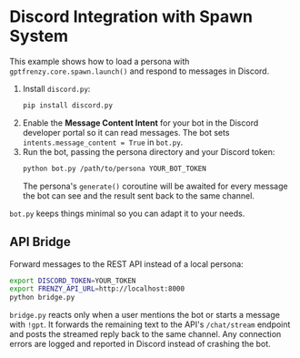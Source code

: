 # Discord Integration with Spawn System

This example shows how to load a persona with `gptfrenzy.core.spawn.launch()`
and respond to messages in Discord.

1. Install `discord.py`:
   ```bash
   pip install discord.py
   ```
2. Enable the **Message Content Intent** for your bot in the Discord
   developer portal so it can read messages. The bot sets
   `intents.message_content = True` in `bot.py`.
3. Run the bot, passing the persona directory and your Discord token:
   ```bash
   python bot.py /path/to/persona YOUR_BOT_TOKEN
   ```
   The persona's `generate()` coroutine will be awaited for every message
   the bot can see and the result sent back to the same channel.

`bot.py` keeps things minimal so you can adapt it to your needs.

## API Bridge

Forward messages to the REST API instead of a local persona:

```bash
export DISCORD_TOKEN=YOUR_TOKEN
export FRENZY_API_URL=http://localhost:8000
python bridge.py
```

`bridge.py` reacts only when a user mentions the bot or starts a message with
`!gpt`. It forwards the remaining text to the API's `/chat/stream` endpoint and
posts the streamed reply back to the same channel. Any connection errors are
logged and reported in Discord instead of crashing the bot.
